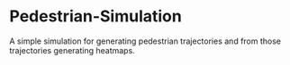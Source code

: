 # Pedestrian-Simulation
A simple simulation for generating pedestrian trajectories and from those trajectories generating heatmaps.

